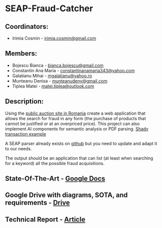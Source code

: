 # SEAP-Fraud-Catcher

## Coordinators:

- Irimia Cosmin - irimia.cosmin@gmail.com

## Members:

- Bojescu Bianca - bianca.bojescu@gmail.com
- Constantin Ana Maria - constantinanamaria343@yahoo.com
- Galatianu Mihai - mgalatianu@yahoo.ro
- Munteanu Denisa - munteanudeny@gmail.com
- Tiplea Matei - matei.tiplea@outlook.com

## Description:

Using the [public auction site in Romania](https://www.e-licitatie.ro/) create a web application that allows the search for fraud in any form (the purchase of products that cannot be justified or at an overpriced price). This project can also implement AI components for semantic analysis or PDF parsing. [Shady transaction example](https://www.libertatea.ro/stiri/o-primarie-din-mehedinti-a-luat-3-iphone-uri-cu-6-000-euro-am-cerut-ce-e-mai-bun-pentru-performanta-e-mailuri-explica-primarul-4506730)

A SEAP parser already exists on [github](https://github.com/ciocan/sicap-parser) but you need to update and adapt it to our needs.

The output should be an application that can list (at least when searching for a keyword) all the possible fraud acquisitions.

## State-Of-The-Art - [Google Docs](https://docs.google.com/document/d/1khW6D4M9_Q3xdARc4_Uziu9aKsAsyfqkWWYO639XdLI/edit)

## Google Drive with diagrams, SOTA, and requirements - [Drive](https://drive.google.com/drive/folders/1qoijonkZfgt1s5aCTOXRW_iH9reyWwHP)

## Technical Report - [Article](SEAP-Fraud-Catcher-Article.pdf)
